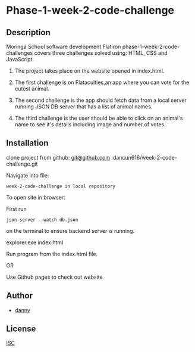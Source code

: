 
# Phase-1-week-2-code-challenge

## Description
Moringa School software development Flatiron phase-1-week-2-code-challenges covers three challenges solved using:
HTML, CSS and JavaScript.

1) The project takes place on the website opened in index.html.

2)  The first challenge is on Flataculties,an app where you can vote for the cutest animal.

3)  The second challenge is the app should fetch data from a local server running JSON DB server that has a list of animal names.

4)  The third challenge is the user should be able to click on an animal's name to see it's details including image and number of votes.


## Installation
clone project from github:  git@github.com :dancun616/week-2-code-challenge.git

Navigate into file:

    week-2-code-challenge in local repository

To open site in browser:

First run

    json-server --watch db.json 
on the terminal to ensure backend server is running.

explorer.exe index.html

Run program from the index.html file.

OR 

Use Github pages to check out website



## Author

- [danny](https://github.com/dancun616)


## License

[ISC]()

